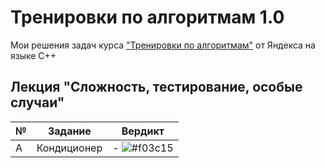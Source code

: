 # Тренировки по алгоритмам 1.0
Мои решения задач курса ["Тренировки по алгоритмам"](https://yandex.ru/yaintern/algorithm-training) от Яндекса на языке C++

## Лекция "Сложность, тестирование, особые случаи"
| № | Задание | Вердикт |
| - | - | - |
| A | Кондиционер | - ![#f03c15](https://placehold.co/15x15/f03c15/f03c15.png) |
